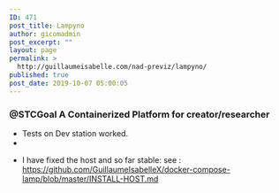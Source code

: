 ```yaml
---
ID: 471
post_title: Lampyno
author: gicomadmin
post_excerpt: ""
layout: page
permalink: >
  http://guillaumeisabelle.com/nad-previz/lampyno/
published: true
post_date: 2019-10-07 05:00:05
---
```

<!-- wp:heading {"level":3} -->

### @STCGoal A Containerized Platform for creator/researcher

<!-- /wp:heading -->

*   Tests on Dev station worked.
*    

<!-- wp:list -->

*   I have fixed the host and so far stable: see : https://github.com/GuillaumeIsabelleX/docker-compose-lamp/blob/master/INSTALL-HOST.md

<!-- /wp:list -->